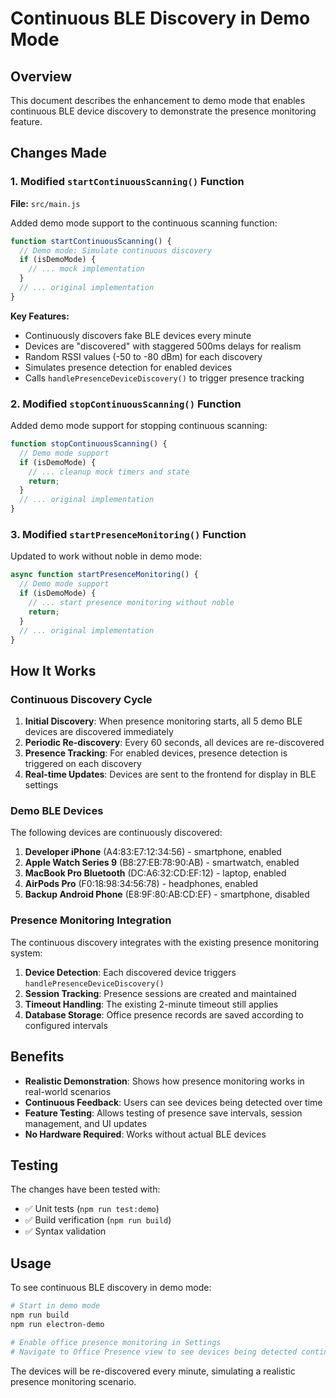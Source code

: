 # Continuous BLE Discovery in Demo Mode

## Overview

This document describes the enhancement to demo mode that enables continuous BLE device discovery to demonstrate the presence monitoring feature.

## Changes Made

### 1. Modified `startContinuousScanning()` Function

**File:** `src/main.js`

Added demo mode support to the continuous scanning function:

```javascript
function startContinuousScanning() {
  // Demo mode: Simulate continuous discovery
  if (isDemoMode) {
    // ... mock implementation
  }
  // ... original implementation
}
```

**Key Features:**
- Continuously discovers fake BLE devices every minute
- Devices are "discovered" with staggered 500ms delays for realism
- Random RSSI values (-50 to -80 dBm) for each discovery
- Simulates presence detection for enabled devices
- Calls `handlePresenceDeviceDiscovery()` to trigger presence tracking

### 2. Modified `stopContinuousScanning()` Function

Added demo mode support for stopping continuous scanning:

```javascript
function stopContinuousScanning() {
  // Demo mode support
  if (isDemoMode) {
    // ... cleanup mock timers and state
    return;
  }
  // ... original implementation
}
```

### 3. Modified `startPresenceMonitoring()` Function

Updated to work without noble in demo mode:

```javascript
async function startPresenceMonitoring() {
  // Demo mode support
  if (isDemoMode) {
    // ... start presence monitoring without noble
    return;
  }
  // ... original implementation
}
```

## How It Works

### Continuous Discovery Cycle

1. **Initial Discovery**: When presence monitoring starts, all 5 demo BLE devices are discovered immediately
2. **Periodic Re-discovery**: Every 60 seconds, all devices are re-discovered
3. **Presence Tracking**: For enabled devices, presence detection is triggered on each discovery
4. **Real-time Updates**: Devices are sent to the frontend for display in BLE settings

### Demo BLE Devices

The following devices are continuously discovered:

1. **Developer iPhone** (A4:83:E7:12:34:56) - smartphone, enabled
2. **Apple Watch Series 9** (B8:27:EB:78:90:AB) - smartwatch, enabled
3. **MacBook Pro Bluetooth** (DC:A6:32:CD:EF:12) - laptop, enabled
4. **AirPods Pro** (F0:18:98:34:56:78) - headphones, enabled
5. **Backup Android Phone** (E8:9F:80:AB:CD:EF) - smartphone, disabled

### Presence Monitoring Integration

The continuous discovery integrates with the existing presence monitoring system:

1. **Device Detection**: Each discovered device triggers `handlePresenceDeviceDiscovery()`
2. **Session Tracking**: Presence sessions are created and maintained
3. **Timeout Handling**: The existing 2-minute timeout still applies
4. **Database Storage**: Office presence records are saved according to configured intervals

## Benefits

- **Realistic Demonstration**: Shows how presence monitoring works in real-world scenarios
- **Continuous Feedback**: Users can see devices being detected over time
- **Feature Testing**: Allows testing of presence save intervals, session management, and UI updates
- **No Hardware Required**: Works without actual BLE devices

## Testing

The changes have been tested with:
- ✅ Unit tests (`npm run test:demo`)
- ✅ Build verification (`npm run build`)
- ✅ Syntax validation

## Usage

To see continuous BLE discovery in demo mode:

```bash
# Start in demo mode
npm run build
npm run electron-demo

# Enable office presence monitoring in Settings
# Navigate to Office Presence view to see devices being detected continuously
```

The devices will be re-discovered every minute, simulating a realistic presence monitoring scenario.
